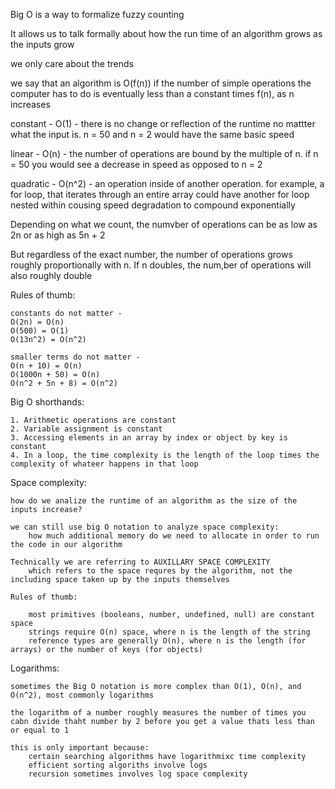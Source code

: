 Big O is a way to formalize fuzzy counting

It allows us to talk formally about how the run time of an algorithm
grows as the inputs grow

we only care about the trends

we say that an algorithm is O(f(n)) if the number of simple operations the computer has to do is eventually less than a constant times f(n), as n increases

constant - O(1) - there is no change or reflection of the runtime no mattter what the input is. n = 50 and n = 2 would have the same basic speed

linear - O(n) - the number of operations are bound by the multiple of n. if n = 50 you would see a decrease in speed as opposed to n = 2

quadratic - O(n^2) - an operation inside of another operation. for example, a for loop, that iterates through an entire array could have another for loop nested within cousing speed degradation to compound exponentially

Depending on what we count, the numvber of operations can be as low as 2n or as high as 5n + 2

But regardless of the exact number, the number of operations grows roughly proportionally with n. If n doubles, the num,ber of operations will also roughly double

Rules of thumb:

    constants do not matter -
    O(2n) = O(n)
    O(500) = O(1)
    O(13n^2) = O(n^2)

    smaller terms do not matter - 
    O(n + 10) = O(n)
    O(1000n + 50) = O(n)
    O(n^2 + 5n + 8) = O(n^2)

Big O shorthands:

    1. Arithmetic operations are constant
    2. Variable assignment is constant
    3. Accessing elements in an array by index or object by key is constant
    4. In a loop, the time complexity is the length of the loop times the complexity of whateer happens in that loop

Space complexity: 

    how do we analize the runtime of an algorithm as the size of the inputs increase?

    we can still use big O notation to analyze space complexity:
        how much additional memory do we need to allocate in order to run the code in our algorithm

    Technically we are referring to AUXILLARY SPACE COMPLEXITY
        which refers to the space requres by the algorithm, not the including space taken up by the inputs themselves

    Rules of thumb:

        most primitives (booleans, number, undefined, null) are constant space
        strings require O(n) space, where n is the length of the string
        reference types are generally O(n), where n is the length (for arrays) or the number of keys (for objects)

Logarithms:

    sometimes the Big O notation is more complex than O(1), O(n), and O(n^2), most commonly logarithms

    the logarithm of a number roughly measures the number of times you cabn divide thaht number by 2 before you get a value thats less than or equal to 1

    this is only important because:
        certain searching algorithms have logarithmixc time complexity
        efficient sorting algoriths involve logs
        recursion sometimes involves log space complexity

    